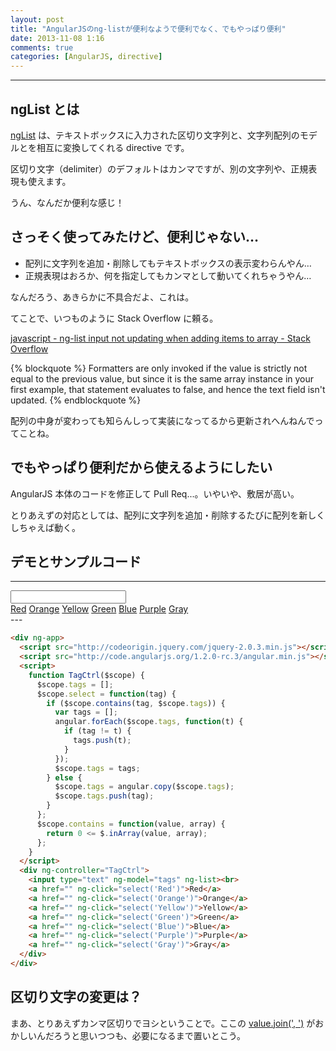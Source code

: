 ```yaml
---
layout: post
title: "AngularJSのng-listが便利なようで便利でなく、でもやっぱり便利"
date: 2013-11-08 1:16
comments: true
categories: [AngularJS, directive]
---
```

---
## ngList とは
[ngList](http://docs.angularjs.org/api/ng.directive:ngList) は、テキストボックスに入力された区切り文字列と、文字列配列のモデルとを相互に変換してくれる directive です。

区切り文字（delimiter）のデフォルトはカンマですが、別の文字列や、正規表現も使えます。

うん、なんだか便利な感じ！

<!-- more -->

## さっそく使ってみたけど、便利じゃない…

* 配列に文字列を追加・削除してもテキストボックスの表示変わらんやん…
* 正規表現はおろか、何を指定してもカンマとして動いてくれちゃうやん…

なんだろう、あきらかに不具合だよ、これは。

てことで、いつものように Stack Overflow に頼る。

[javascript - ng-list input not updating when adding items to array - Stack Overflow](http://stackoverflow.com/questions/15590140/ng-list-input-not-updating-when-adding-items-to-array)

{% blockquote %}
Formatters are only invoked if the value is strictly not equal to the previous value, but since it is the same array instance in your first example, that statement evaluates to false, and hence the text field isn't updated.
{% endblockquote %}

配列の中身が変わっても知らんしって実装になってるから更新されへんねんでってことね。

## でもやっぱり便利だから使えるようにしたい

AngularJS 本体のコードを修正して Pull Req...。いやいや、敷居が高い。

とりあえずの対応としては、配列に文字列を追加・削除するたびに配列を新しくしちゃえば動く。

## デモとサンプルコード

---
<div ng-app>
  <script src="http://codeorigin.jquery.com/jquery-2.0.3.min.js"></script>
  <script src="http://code.angularjs.org/1.2.0-rc.3/angular.min.js"></script>  
  <script>
    function TagCtrl($scope) {
      $scope.tags = [];
      $scope.select = function(tag) {
        if ($scope.contains(tag, $scope.tags)) {
          var tags = [];
          angular.forEach($scope.tags, function(t) {
            if (tag != t) {
              tags.push(t);
            }
          });
          $scope.tags = tags;
        } else {
          $scope.tags = angular.copy($scope.tags);
          $scope.tags.push(tag);
        }
      };
      $scope.contains = function(value, array) {
        return 0 <= $.inArray(value, array);
      };
    }
  </script>
  <div ng-controller="TagCtrl">
    <input type="text" ng-model="tags" ng-list><br>
    <a href="" ng-click="select('Red')">Red</a>    
    <a href="" ng-click="select('Orange')">Orange</a>
    <a href="" ng-click="select('Yellow')">Yellow</a>
    <a href="" ng-click="select('Green')">Green</a>
    <a href="" ng-click="select('Blue')">Blue</a>
    <a href="" ng-click="select('Purple')">Purple</a>
    <a href="" ng-click="select('Gray')">Gray</a>
  </div>
</div>
---

``` html
<div ng-app>
  <script src="http://codeorigin.jquery.com/jquery-2.0.3.min.js"></script>
  <script src="http://code.angularjs.org/1.2.0-rc.3/angular.min.js"></script>  
  <script>
    function TagCtrl($scope) {
      $scope.tags = [];
      $scope.select = function(tag) {
        if ($scope.contains(tag, $scope.tags)) {
          var tags = [];
          angular.forEach($scope.tags, function(t) {
            if (tag != t) {
              tags.push(t);
            }
          });
          $scope.tags = tags;
        } else {
          $scope.tags = angular.copy($scope.tags);
          $scope.tags.push(tag);
        }
      };
      $scope.contains = function(value, array) {
        return 0 <= $.inArray(value, array);
      };
    }
  </script>
  <div ng-controller="TagCtrl">
    <input type="text" ng-model="tags" ng-list><br>
    <a href="" ng-click="select('Red')">Red</a>    
    <a href="" ng-click="select('Orange')">Orange</a>
    <a href="" ng-click="select('Yellow')">Yellow</a>
    <a href="" ng-click="select('Green')">Green</a>
    <a href="" ng-click="select('Blue')">Blue</a>
    <a href="" ng-click="select('Purple')">Purple</a>
    <a href="" ng-click="select('Gray')">Gray</a>
  </div>
</div>
```
## 区切り文字の変更は？

まあ、とりあえずカンマ区切りでヨシということで。ここの [value.join(', ')](https://github.com/angular/angular.js/blob/v1.2.0-rc.3/src/ng/directive/input.js#L1381) がおかしいんだろうと思いつつも、必要になるまで置いとこう。
